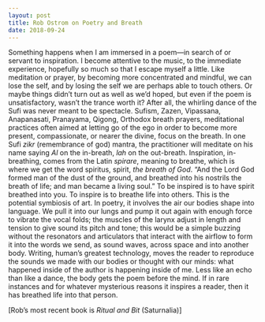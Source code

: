 ```yaml
---
layout: post
title: Rob Ostrom on Poetry and Breath
date: 2018-09-24
---
```

Something happens when I am immersed in a poem—in search of or servant to inspiration. I become attentive to the music, to the immediate experience, hopefully so much so that I escape myself a little. Like meditation or prayer, by becoming more concentrated and mindful, we can lose the self, and by losing the self we are perhaps able to touch others. Or maybe things didn’t turn out as well as we’d hoped, but even if the poem is unsatisfactory, wasn’t the trance worth it? After all, the whirling dance of the Sufi was never meant to be spectacle. Sufism, Zazen, Vipassana, Anapanasati, Pranayama, Qigong, Orthodox breath prayers, meditational practices often aimed at letting go of the ego in order to become more present, compassionate, or nearer the divine, focus on the breath. In one Sufi _zikr_ (remembrance of god) mantra, the practitioner will meditate on his name saying _Al_ on the in-breath, _lah_ on the out-breath. Inspiration, in-breathing, comes from the Latin _spirare_, meaning to breathe, which is where we get the word spiritus, spirit, _the breath of God_. “And the Lord God formed man of the dust of the ground, and breathed into his nostrils the breath of life; and man became a living soul.” To be inspired is to have spirit breathed into you. To inspire is to breathe life into others. This is the potential symbiosis of art. In poetry, it involves the air our bodies shape into language. We pull it into our lungs and pump it out again with enough force to vibrate the vocal folds; the muscles of the larynx adjust in length and tension to give sound its pitch and tone; this would be a simple buzzing without the resonators and articulators that interact with the airflow to form it into the words we send, as sound waves, across space and into another body. Writing, human’s greatest technology, moves the reader to reproduce the sounds we made with our bodies or thought with our minds: what happened inside of the author is happening inside of me. Less like an echo than like a dance, the body gets the poem before the mind. If in rare instances and for whatever mysterious reasons it inspires a reader, then it has breathed life into that person.

[Rob’s most recent book is _Ritual and Bit_ (Saturnalia)]
